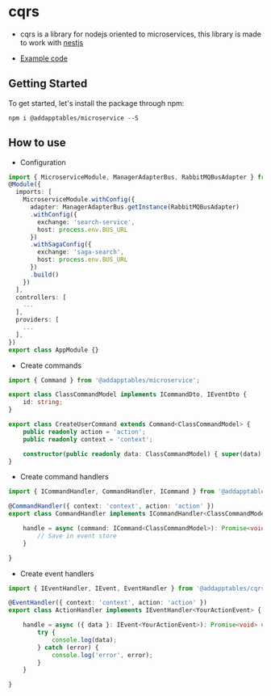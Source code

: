 # cqrs

- cqrs is a library for nodejs oriented to microservices,
this library is made to work with [nestjs](https://docs.nestjs.com/)

- [Example code](https://github.com/addapptables/example-service)

## Getting Started
To get started, let's install the package through npm:

```
npm i @addapptables/microservice --S
```

## How to use

- Configuration
```typescript
import { MicroserviceModule, ManagerAdapterBus, RabbitMQBusAdapter } from '@addapptables/microservice';
@Module({
  imports: [
    MicroserviceModule.withConfig({
      adapter: ManagerAdapterBus.getInstance(RabbitMQBusAdapter)
      .withConfig({
        exchange: 'search-service',
        host: process.env.BUS_URL
      })
      .withSagaConfig({
        exchange: 'saga-search',
        host: process.env.BUS_URL
      })
      .build()
    })
  ],
  controllers: [
    ...
  ],
  providers: [
    ...
  ],
})
export class AppModule {}
```

- Create commands
```typescript
import { Command } from '@addapptables/microservice';

export class ClassCommandModel implements ICommandDto, IEventDto {
    id: string;
}

export class CreateUserCommand extends Command<ClassCommandModel> {
    public readonly action = 'action';
    public readonly context = 'context';

    constructor(public readonly data: ClassCommandModel) { super(data); }
}
```

- Create command handlers
```typescript
import { ICommandHandler, CommandHandler, ICommand } from '@addapptables/cqrs';

@CommandHandler({ context: 'context', action: 'action' })
export class CommandHandler implements ICommandHandler<ClassCommandModel> {

    handle = async (command: ICommand<ClassCommandModel>): Promise<void> => {
        // Save in event store
    }

}
```

- Create event handlers
```typescript
import { IEventHandler, IEvent, EventHandler } from '@addapptables/cqrs';

@EventHandler({ context: 'context', action: 'action' })
export class ActionHandler implements IEventHandler<YourActionEvent> {

    handle = async ({ data }: IEvent<YourActionEvent>): Promise<void> => {
        try {
            console.log(data);
        } catch (error) {
            console.log('error', error);
        }
    }

}
```


